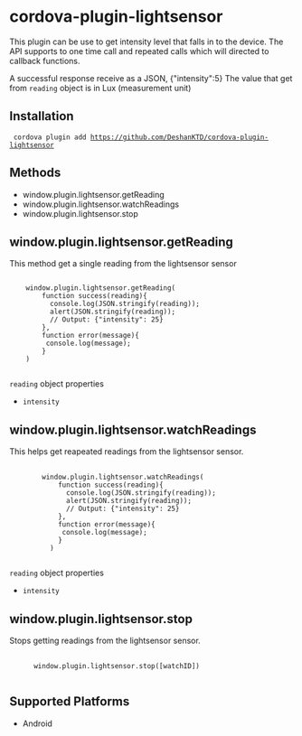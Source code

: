 cordova-plugin-lightsensor
=========================

This plugin can be use to get intensity level that falls in to the device.
The API supports to one time call and repeated calls which will directed to callback functions.

A successful response receive as a JSON, {"intensity":5}
The value that get from `reading` object is in Lux (measurement unit)


Installation
--------------

<code> cordova plugin add https://github.com/DeshanKTD/cordova-plugin-lightsensor </code>

Methods
-------
- window.plugin.lightsensor.getReading
- window.plugin.lightsensor.watchReadings
- window.plugin.lightsensor.stop


window.plugin.lightsensor.getReading
-----------------------------------

This method get a single reading from the lightsensor sensor

<pre>
<code>
	window.plugin.lightsensor.getReading(
	    function success(reading){
	      console.log(JSON.stringify(reading)); 
	      alert(JSON.stringify(reading));
	      // Output: {"intensity": 25}
	    }, 
	    function error(message){
	     console.log(message);
	    }
  	)
  </code>
</pre>


 `reading` object properties
 - `intensity`




window.plugin.lightsensor.watchReadings
----------------------------------

This helps get reapeated readings from the lightsensor sensor.

<pre>
	<code>
		window.plugin.lightsensor.watchReadings(
		    function success(reading){
		      console.log(JSON.stringify(reading));
		      alert(JSON.stringify(reading)); 
		      // Output: {"intensity": 25}
		    }, 
		    function error(message){
		     console.log(message);
		    }
		  )
	</code>
</pre>


 `reading` object properties
 - `intensity`




window.plugin.lightsensor.stop
----------------------------

Stops getting readings from the lightsensor sensor.
<pre>
	<code>
	  window.plugin.lightsensor.stop([watchID])
	</code>
</pre>

Supported Platforms
--------------------

- Android
